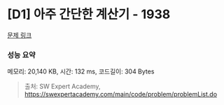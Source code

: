 # [D1] 아주 간단한 계산기 - 1938 

[문제 링크](https://swexpertacademy.com/main/code/problem/problemDetail.do?contestProbId=AV5PjsYKAMIDFAUq) 

### 성능 요약

메모리: 20,140 KB, 시간: 132 ms, 코드길이: 304 Bytes



> 출처: SW Expert Academy, https://swexpertacademy.com/main/code/problem/problemList.do
